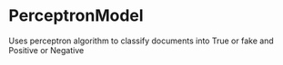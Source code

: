 # PerceptronModel
Uses perceptron algorithm to classify documents into True or fake and Positive or Negative
